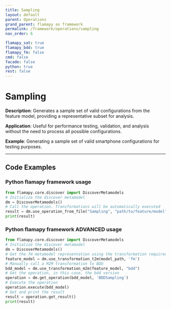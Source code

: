 ```yaml
---
title: Sampling
layout: default
parent: Operations
grand_parent: flamapy as framework
permalink: /framework/operations/sampling
nav_order: 6

flamapy_sat: true
flamapy_bdd: true
flamapy_fm: false
cmd: false
facade: false
python: true
rest: false
---
```


# Sampling
**Description**: 
Generates a sample set of valid configurations from the feature model, providing a representative subset for analysis.

**Application**: 
Useful for performance testing, validation, and analysis without the need to process all possible configurations.

**Example**: 
Generating a sample set of valid smartphone configurations for testing purposes.

---
## Code Examples

### Python flamapy framework usage
```python
from flamapy.core.discover import DiscoverMetamodels
# Initialize the discover metamodel
dm = DiscoverMetamodels()
# Call the operation. Transformations will be automatically executed
result = dm.use_operation_from_file("Sampling", "path/to/feature/model")
print(result)
```
### Python flamapy framework **ADVANCED** usage
```python
from flamapy.core.discover import DiscoverMetamodels
# Initialize the discover metamodel
dm = DiscoverMetamodels()
# Get the fm metamodel representation using the transformation required to get to the fm metamodel
feature_model = dm.use_transformation_t2m(model_path, 'fm')
# Manually call a M2M transformation to BDD
bdd_model = dm.use_transformation_m2m(feature_model, "bdd")
# Get the operation, in this case, the bdd version
operation = dm.get_operation(bdd_model, 'BDDSampling')
# Execute the operation
operation.execute(bdd_model)
# Get and print the result
result = operation.get_result()
print(result)
```
